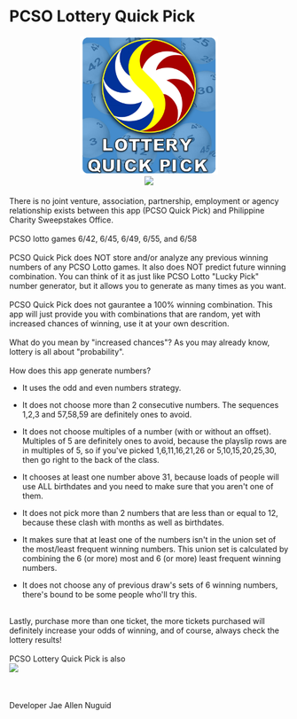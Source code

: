 # PCSO Lottery Quick Pick
<center>
<a href="https://github.com/JaeNuguid">
  <img src="https://github.com/JaeNuguid/PCSO-Quick-Pick/blob/master/app/src/main/res/drawable/ic_logo.png?raw=true" width="250" height="250"/>
  <br>
</a>
  <a href="https://github.com/JaeNuguid/PCSO-Quick-Pick/releases/download/v1/PCSO.Lottery.Quick.Pick.apk">
  <img src="https://image.ibb.co/bTPq3G/pcso.png"/>
</a>
  </center>
<br>
There is no joint venture, association, partnership, employment or agency relationship exists between this app (PCSO Quick Pick) and Philippine Charity Sweepstakes Office.
<br><br>PCSO lotto games 6/42, 6/45, 6/49, 6/55, and 6/58<br><br>
PCSO Quick Pick does NOT store and/or analyze any previous winning numbers of any PCSO Lotto games. It also does NOT predict future winning combination. You can think of it as just like PCSO Lotto "Lucky Pick" number generator, but it allows you to generate as many times as you want.
<br><br>
PCSO Quick Pick does not gaurantee a 100% winning combination. This app will just provide you with combinations that are random, yet with increased chances of winning, use it at your own descrition.
<br><br>
What do you mean by "increased chances"?
As you may already know, lottery is all about "probability". 
<br><br>
How does this app generate numbers?

- It uses the odd and even numbers strategy.

- It does not choose more than 2 consecutive numbers. The sequences 1,2,3 and 57,58,59 are definitely ones to avoid.

- It does not choose multiples of a number (with or without an offset). Multiples of 5 are definitely ones to avoid, because the playslip rows are in multiples of 5, so if you've picked 1,6,11,16,21,26 or 5,10,15,20,25,30, then go right to the back of the class.

- It chooses at least one number above 31, because loads of people will use ALL birthdates and you need to make sure that you aren't one of them.

- It does not pick more than 2 numbers that are less than or equal to 12, because these clash with months as well as birthdates.

- It makes sure that at least one of the numbers isn't in the union set of the most/least frequent winning numbers. This union set is calculated by combining the 6 (or more) most and 6 (or more) least frequent winning numbers.

- It does not choose any of previous draw's sets of 6 winning numbers, there's bound to be some people who'll try this.

<br>
Lastly, purchase more than one ticket, the more tickets purchased will definitely increase your odds of winning, and of course, always check the lottery results!
<br><br>
PCSO Lottery Quick Pick is also<br>
<a href="https://www.amazon.com/dp//">
  <img width="30%" src="http://rikaigames.com/bitbybit/img/Amazon-App-Store.png"/>
</a>

<br><br>
Developer
Jae Allen Nuguid
